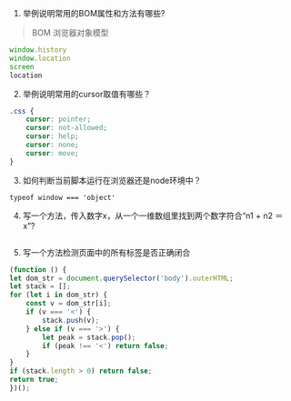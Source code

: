1. 举例说明常用的BOM属性和方法有哪些?
> BOM 浏览器对象模型

```javascript
window.history
window.location
screen
location
```

2. 举例说明常用的cursor取值有哪些？

```css
.css {
    cursor: pointer;
    cursor: not-allowed;
    cursor: help;
    cursor: none;
    cursor: move;
}
```

3. 如何判断当前脚本运行在浏览器还是node环境中？

`typeof window === 'object'`

4. 写一个方法，传入数字x，从一个一维数组里找到两个数字符合“n1 + n2 ＝ x”?

```javascript

```

5. 写一个方法检测页面中的所有标签是否正确闭合
```javascript
(function () {
let dom_str = document.querySelector('body').outerHTML;
let stack = [];
for (let i in dom_str) {
    const v = dom_str[i];
    if (v === '<') {
        stack.push(v);
    } else if (v === '>') {
        let peak = stack.pop();
        if (peak !== '<') return false;
    }
}
if (stack.length > 0) return false;
return true;
})();
```